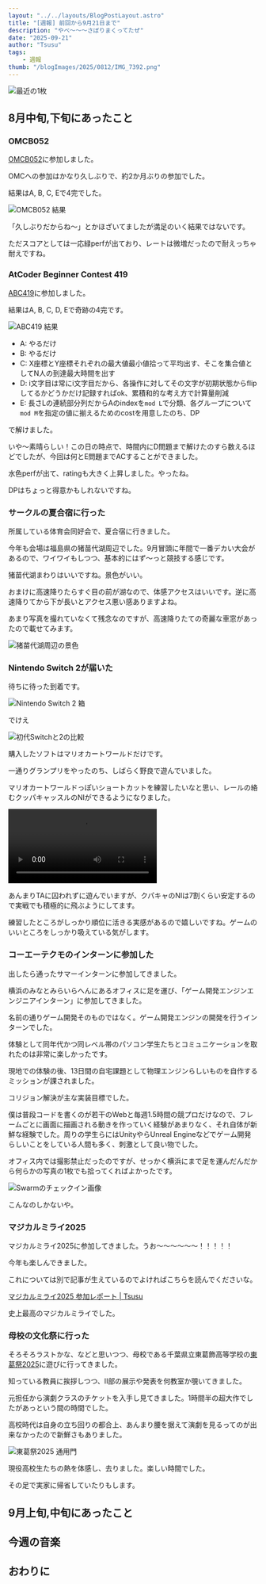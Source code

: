 ```yaml
---
layout: "../../layouts/BlogPostLayout.astro"
title: "[週報] 前回から9月21日まで"
description: "やべ～～～さぼりまくってたぜ"
date: "2025-09-21"
author: "Tsusu"
tags:
    - 週報
thumb: "/blogImages/2025/0812/IMG_7392.png"
---
```


![最近の1枚](/blogImages/2025/)

## 8月中旬,下旬にあったこと
### OMCB052
[OMCB052](https://onlinemathcontest.com/contests/omcb052)に参加しました。

OMCへの参加はかなり久しぶりで、約2か月ぶりの参加でした。

結果はA, B, C, Eで4完でした。

![OMCB052 結果](/blogImages/2025/0921/omcb052.jpg)

「久しぶりだからね～」とかほざいてましたが満足のいく結果ではないです。

ただスコアとしては一応緑perfが出ており、レートは微増だったので耐えっちゃ耐えですね。

### AtCoder Beginner Contest 419
[ABC419](https://atcoder.jp/contests/abc419)に参加しました。

結果はA, B, C, D, Eで奇跡の4完です。

![ABC419 結果](/blogImages/2025/0921/abc419.jpg)

* A: やるだけ
* B: やるだけ
* C: X座標とY座標それぞれの最大値最小値拾って平均出す、そこを集合値としてN人の到達最大時間を出す
* D: i文字目は常にi文字目だから、各操作に対してその文字が初期状態からflipしてるかどうかだけ記録すればok、累積和的な考え方で計算量削減
* E: 長さLの連続部分列だからAのindexを```mod L```で分類、各グループについて```mod M```を指定の値に揃えるためのcostを用意したのち、DP

で解けました。

いや～素晴らしい！この日の時点で、時間内にD問題まで解けたのすら数えるほどでしたが、今回は何とE問題までACすることができました。

水色perfが出て、ratingも大きく上昇しました。やったね。

DPはちょっと得意かもしれないですね。

### サークルの夏合宿に行った
所属している体育会同好会で、夏合宿に行きました。

今年も会場は福島県の猪苗代湖周辺でした。9月冒頭に年間で一番デカい大会があるので、ワイワイもしつつ、基本的にはず～っと競技する感じです。

猪苗代湖まわりはいいですね。景色がいい。

おまけに高速降りたらすぐ目の前が湖なので、体感アクセスはいいです。逆に高速降りてから下が長いとアクセス悪い感ありますよね。

あまり写真を撮れていなくて残念なのですが、高速降りたての奇麗な車窓があったので載せてみます。

![猪苗代湖周辺の景色](/blogImages/2025/0921/DSC02130.jpg)

### Nintendo Switch 2が届いた
待ちに待った到着です。

![Nintendo Switch 2 箱](/blogImages/2025/0921/IMG_7536.jpg)

でけえ

![初代Switchと2の比較](/blogImages/2025/0921/IMG_7538.jpg)

購入したソフトはマリオカートワールドだけです。

一通りグランプリをやったのち、しばらく野良で遊んでいました。

マリオカートワールドっぽいショートカットを練習したいなと思い、レールの絡むクッパキャッスルのNIができるようになりました。

<video controls src="/blogVideos/2025/0921/20250826_mkw.mov" title="クッパキャッスルのレールNI"></video>

あんまりTAに囚われずに遊んでいますが、クパキャのNIは7割くらい安定するので実戦でも積極的に飛ぶようにしてます。

練習したところがしっかり順位に活きる実感があるので嬉しいですね。ゲームのいいところをしっかり吸えている気がします。

### コーエーテクモのインターンに参加した
出したら通ったサマーインターンに参加してきました。

横浜のみなとみらいらへんにあるオフィスに足を運び、「ゲーム開発エンジンエンジニアインターン」に参加してきました。

名前の通りゲーム開発そのものではなく。ゲーム開発エンジンの開発を行うインターンでした。

体験として同年代かつ同レベル帯のパソコン学生たちとコミュニケーションを取れたのは非常に楽しかったです。

現地での体験の後、13日間の自宅課題として物理エンジンらしいものを自作するミッションが課されました。

コリジョン解決が主な実装目標でした。

僕は普段コードを書くのが若干のWebと毎週1.5時間の競プロだけなので、フレームごとに画面に描画される動きを作っていく経験があまりなく、それ自体が新鮮な経験でした。周りの学生らにはUnityやらUnreal Engineなどでゲーム開発らしいことをしている人間も多く、刺激として良い物でした。

オフィス内では撮影禁止だったのですが、せっかく横浜にまで足を運んだんだから何らかの写真の1枚でも拾ってくればよかったです。

![Swarmのチェックイン画像](/blogImages/2025/0921/image0.jpg)

こんなのしかないや。

### マジカルミライ2025
マジカルミライ2025に参加してきました。うお～～～～～～！！！！！

今年も楽しんできました。

これについては別で記事が生えているのでよければこちらを読んでくださいな。

[マジカルミライ2025 参加レポート | Tsusu](https://tsusu0409.com/blog/2025-09-05)

史上最高のマジカルミライでした。


### 母校の文化祭に行った
そろそろラストかな、などと思いつつ、母校である千葉県立東葛飾高等学校の[東葛祭2025](https://tkhs-fes-2025.studio.site/)に遊びに行ってきました。

知っている教員に挨拶しつつ、Ⅱ部の展示や発表を何教室か覗いてきました。

元担任から演劇クラスのチケットを入手し見てきました。1時間半の超大作でしたがあっという間の時間でした。

高校時代は自身の立ち回りの都合上、あんまり腰を据えて演劇を見るってのが出来なかったので新鮮さもありました。

![東葛祭2025 通用門](/blogImages/2025/0921/IMG_7630.jpg)

現役高校生たちの熱を体感し、去りました。楽しい時間でした。

その足で実家に帰省していたりもします。


## 9月上旬,中旬にあったこと


## 今週の音楽

## おわりに
